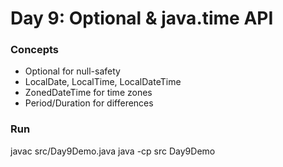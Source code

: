 # Day 9: Optional & java.time API

### Concepts
- Optional for null-safety
- LocalDate, LocalTime, LocalDateTime
- ZonedDateTime for time zones
- Period/Duration for differences

### Run
javac src/Day9Demo.java
java -cp src Day9Demo
